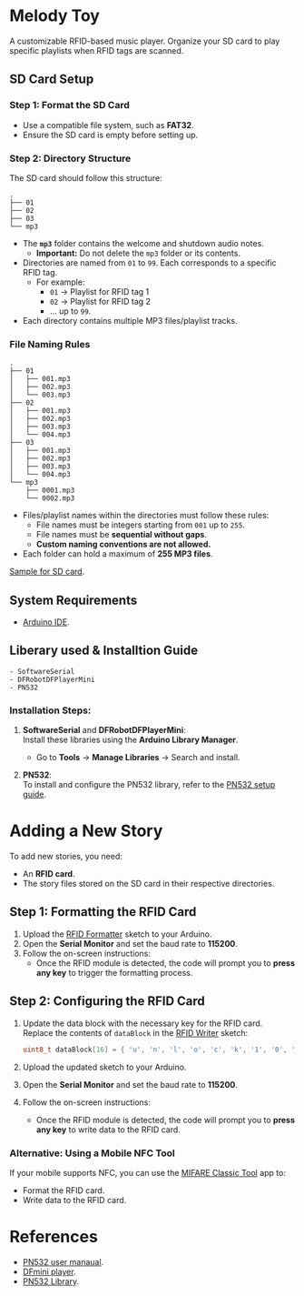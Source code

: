 # Melody Toy

A customizable RFID-based music player. Organize your SD card to play specific playlists when RFID tags are scanned.


## SD Card Setup

### Step 1: Format the SD Card
- Use a compatible file system, such as **FAT32**.
- Ensure the SD card is empty before setting up.

### Step 2: Directory Structure
The SD card should follow this structure:

    .
    ├── 01
    ├── 02
    ├── 03
    └── mp3

- The **`mp3`** folder contains the welcome and shutdown audio notes. 
  - **Important:** Do not delete the `mp3` folder or its contents.
- Directories are named from `01` to `99`. Each corresponds to a specific RFID tag.
   - For example:
     - `01` → Playlist for RFID tag 1
     - `02` → Playlist for RFID tag 2
     - ... up to `99`.
- Each directory contains multiple MP3 files/playlist tracks.


### File Naming Rules

    .
    ├── 01
    │   ├── 001.mp3
    │   ├── 002.mp3
    │   └── 003.mp3
    ├── 02
    │   ├── 001.mp3
    │   ├── 002.mp3
    │   ├── 003.mp3
    │   └── 004.mp3
    ├── 03
    │   ├── 001.mp3
    │   ├── 002.mp3
    │   ├── 003.mp3
    │   └── 004.mp3
    └── mp3
        ├── 0001.mp3
        └── 0002.mp3


- Files/playlist names within the directories must follow these rules:
  - File names must be integers starting from `001` up to `255`.
  - File names must be **sequential without gaps**.
  - **Custom naming conventions are not allowed.**
- Each folder can hold a maximum of **255 MP3 files**.

[Sample for SD card](references/sample.zip).


## System Requirements

- [Arduino IDE](https://www.arduino.cc/en/software).

## Liberary used & Installtion Guide

```
- SoftwareSerial
- DFRobotDFPlayerMini
- PN532
```
### Installation Steps:

1. **SoftwareSerial** and **DFRobotDFPlayerMini**:  
   Install these libraries using the **Arduino Library Manager**.  
   - Go to **Tools** → **Manage Libraries** → Search and install.

2. **PN532**:  
   To install and configure the PN532 library, refer to the [PN532 setup guide](https://dangerousthings.com/wp-content/uploads/PN532_Manual_V3.pdf#:~:text=Here%20we%20show%20how%20to%20read%20and%20write,open%20Serial%20monitor.%20Put%20a%20card%20on%20it%3A).


# Adding a New Story

To add new stories, you need:
- An **RFID card**.
- The story files stored on the SD card in their respective directories.


## Step 1: Formatting the RFID Card

1. Upload the [RFID Formatter](codes/format_rfid_ndef/format_rfid_ndef.ino) sketch to your Arduino.
2. Open the **Serial Monitor** and set the baud rate to **115200**.
3. Follow the on-screen instructions:
   - Once the RFID module is detected, the code will prompt you to **press any key** to trigger the formatting process.

## Step 2: Configuring the RFID Card

1. Update the data block with the necessary key for the RFID card.  
   Replace the contents of `dataBlock` in the [RFID Writer](codes/rfid_write/rfid_write.ino) sketch:

    ```c
    uint8_t dataBlock[16] = { 'u', 'n', 'l', 'o', 'c', 'k', '1', '0', '0', '0', '0', '0', '0', '0', '0', '0'};
    ```
2. Upload the updated sketch to your Arduino.
3. Open the **Serial Monitor** and set the baud rate to **115200**.
4. Follow the on-screen instructions:
   - Once the RFID module is detected, the code will prompt you to **press any key** to write data to the RFID card.


### Alternative: Using a Mobile NFC Tool

If your mobile supports NFC, you can use the [MIFARE Classic Tool](https://play.google.com/store/apps/details?id=de.syss.MifareClassicTool&hl=en-US) app to:
- Format the RFID card.
- Write data to the RFID card.

# References 
- [PN532 user manaual](https://dangerousthings.com/wp-content/uploads/PN532_Manual_V3.pdf#:~:text=Here%20we%20show%20how%20to%20read%20and%20write,open%20Serial%20monitor.%20Put%20a%20card%20on%20it%3A).
- [DFmini player](https://wiki.dfrobot.com/DFPlayer_Mini_SKU_DFR0299#target_6).
- [PN532 Library](https://github.com/elechouse/PN532).

